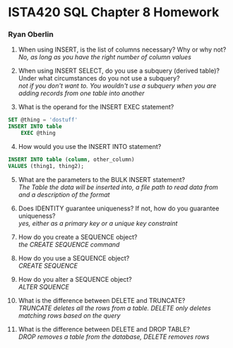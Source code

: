 # ISTA420 SQL Chapter 8 Homework

### Ryan Oberlin

1. When using INSERT, is the list of columns necessary? Why or why not?  
*No, as long as you have the right number of column values*

2. When using INSERT SELECT, do you use a subquery (derived table)? Under what circumstances do you not use a subquery?  
*not if you don't want to. You wouldn't use a subquery when you are adding records from one table into another*
3. What is the operand for the INSERT EXEC statement?  
```SQL
SET @thing = 'dostuff'
INSERT INTO table
    EXEC @thing
```
4. How would you use the INSERT INTO statement?  
```SQL
INSERT INTO table (column, other_column)
VALUES (thing1, thing2);
```
5. What are the parameters to the BULK INSERT statement?  
*The Table the data will be inserted into, a file path to read data from and a description of the format*

6. Does IDENTITY guarantee uniqueness? If not, how do you guarantee uniqueness?  
*yes, either as a primary key or a unique key constraint*

7. How do you create a SEQUENCE object?  
*the CREATE SEQUENCE command*

8. How do you use a SEQUENCE object?  
*CREATE SEQUENCE*
9. How do you alter a SEQUENCE object?  
*ALTER SQUENCE*

10. What is the difference between DELETE and TRUNCATE?  
*TRUNCATE deletes all the rows from a table. DELETE only deletes matching rows based on the query*
11. What is the difference between DELETE and DROP TABLE?  
*DROP removes a table from the database, DELETE removes rows*
